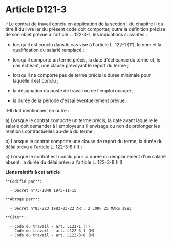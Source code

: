# Article D121-3

I-Le contrat de travail conclu en application de la section I du chapitre II du titre II du livre Ier du présent code doit
comporter, outre la définition précise de son objet prévue à l'article L. 122-3-1, les indications suivantes    :

- lorsqu'il est conclu dans le cas visé à l'article L. 122-1 (1°), le nom et la qualification du salarié remplacé ;

- lorsqu'il comporte un terme précis, la date d'échéance du terme et, le cas échéant, une clause prévoyant le report du
terme ;

- lorsqu'il ne comporte pas de terme précis la durée minimale pour laquelle il est conclu ;

- la désignation du poste de travail ou de l'emploi occupé ;

- la durée de la période d'essai éventuellement prévue. 

II-Il doit mentionner, en outre : 

a) Lorsque le contrat comporte un terme précis, la date avant laquelle le salarié doit demander à l'employeur s'il envisage
ou non de prolonger les relations contractuelles au-delà du terme ; 

b) Lorsque le contrat comporte une clause de report du terme, la durée du délai prévu à l'article L. 122-3-8 (II) ; 

c) Lorsque le contrat est conclu pour la durée du remplacement d'un salarié absent, la durée du délai prévu à l'article L.
122-3-8 (III).

**Liens relatifs à cet article**

	**Codifié par**:

	  - Décret n°73-1048 1973-11-15

	**Abrogé par**:

	  - Décret n°83-223 1983-03-22 ART. 2 JORF 25 MARS 1983

	**Cite**:

	  - Code du travail - art. L122-1 (T)
	  - Code du travail - art. L122-3-1 (M)
	  - Code du travail - art. L122-3-8 (M)
